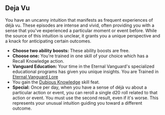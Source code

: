## Deja Vu
You have an uncanny intuition that manifests as frequent experiences of déjà vu. These episodes are intense and vivid, often providing you with a sense that you've experienced a particular moment or event before. While the source of this intuition is unclear, it grants you a unique perspective and a knack for anticipating certain outcomes.
* **Choose two ability boosts:** These ability boosts are free.
* **Choose one:** You're trained in one skill of your choice which has a Recall Knowledge action.
* **Vanguard Education:** Your time in the Eternal Vanguard's specialized educational programs has given you unique insights. You are Trained in [Eternal Vanguard Lore](Skill_Lore_Eternal_Vanguard.md)
* You gain the [Dubious Knowledge](https://2e.aonprd.com/Feats.aspx?ID=776) skill feat.
* **Special:** Once per day, when you have a sense of déjà vu about a particular action or event, you can reroll a single d20 roll related to that action or event. You must use the second result, even if it's worse. This represents your unusual intuition guiding you toward a different outcome.